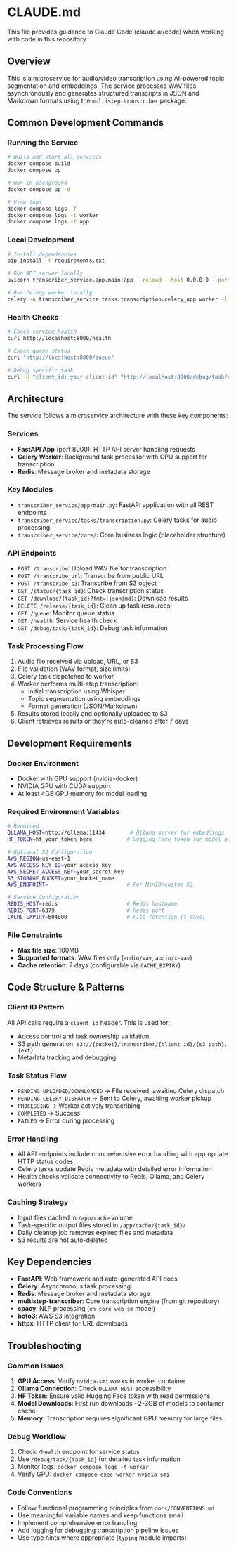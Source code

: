 # CLAUDE.md

This file provides guidance to Claude Code (claude.ai/code) when working with code in this repository.

## Overview

This is a microservice for audio/video transcription using AI-powered topic segmentation and embeddings. The service processes WAV files asynchronously and generates structured transcripts in JSON and Markdown formats using the `multistep-transcriber` package.

## Common Development Commands

### Running the Service

```bash
# Build and start all services
docker compose build
docker compose up

# Run in background
docker compose up -d

# View logs
docker compose logs -f
docker compose logs -t worker
docker compose logs -t app
```

### Local Development

```bash
# Install dependencies
pip install -r requirements.txt

# Run API server locally
uvicorn transcriber_service.app.main:app --reload --host 0.0.0.0 --port 8000

# Run Celery worker locally
celery -A transcriber_service.tasks.transcription.celery_app worker -l INFO
```

### Health Checks

```bash
# Check service health
curl http://localhost:8000/health

# Check queue status
curl "http://localhost:8000/queue"

# Debug specific task
curl -H "client_id: your-client-id" "http://localhost:8000/debug/task/uuid-task-id"
```

## Architecture

The service follows a microservice architecture with these key components:

### Services
- **FastAPI App** (port 8000): HTTP API server handling requests
- **Celery Worker**: Background task processor with GPU support for transcription  
- **Redis**: Message broker and metadata storage

### Key Modules
- `transcriber_service/app/main.py`: FastAPI application with all REST endpoints
- `transcriber_service/tasks/transcription.py`: Celery tasks for audio processing
- `transcriber_service/core/`: Core business logic (placeholder structure)

### API Endpoints
- `POST /transcribe`: Upload WAV file for transcription
- `POST /transcribe_url`: Transcribe from public URL
- `POST /transcribe_s3`: Transcribe from S3 object
- `GET /status/{task_id}`: Check transcription status
- `GET /download/{task_id}?fmt=[json|md]`: Download results
- `DELETE /release/{task_id}`: Clean up task resources
- `GET /queue`: Monitor queue status
- `GET /health`: Service health check
- `GET /debug/task/{task_id}`: Debug task information

### Task Processing Flow
1. Audio file received via upload, URL, or S3
2. File validation (WAV format, size limits)
3. Celery task dispatched to worker
4. Worker performs multi-step transcription:
   - Initial transcription using Whisper
   - Topic segmentation using embeddings
   - Format generation (JSON/Markdown)
5. Results stored locally and optionally uploaded to S3
6. Client retrieves results or they're auto-cleaned after 7 days

## Development Requirements

### Docker Environment
- Docker with GPU support (nvidia-docker)
- NVIDIA GPU with CUDA support
- At least 4GB GPU memory for model loading

### Required Environment Variables
```bash
# Required
OLLAMA_HOST=http://ollama:11434        # Ollama server for embeddings
HF_TOKEN=hf_your_token_here           # Hugging Face token for model access

# Optional S3 Configuration
AWS_REGION=us-east-1
AWS_ACCESS_KEY_ID=your_access_key
AWS_SECRET_ACCESS_KEY=your_secret_key
S3_STORAGE_BUCKET=your_bucket_name
AWS_ENDPOINT=                         # For MinIO/custom S3

# Service Configuration  
REDIS_HOST=redis                      # Redis hostname
REDIS_PORT=6379                       # Redis port
CACHE_EXPIRY=604800                   # File retention (7 days)
```

### File Constraints
- **Max file size**: 100MB
- **Supported formats**: WAV files only (`audio/wav`, `audio/x-wav`)
- **Cache retention**: 7 days (configurable via `CACHE_EXPIRY`)

## Code Structure & Patterns

### Client ID Pattern
All API calls require a `client_id` header. This is used for:
- Access control and task ownership validation
- S3 path generation: `s3://{bucket}/transcriber/{client_id}/{s3_path}.{ext}`
- Metadata tracking and debugging

### Task Status Flow
- `PENDING_UPLOADED/DOWNLOADED` → File received, awaiting Celery dispatch
- `PENDING_CELERY_DISPATCH` → Sent to Celery, awaiting worker pickup  
- `PROCESSING` → Worker actively transcribing
- `COMPLETED` → Success
- `FAILED` → Error during processing

### Error Handling
- All API endpoints include comprehensive error handling with appropriate HTTP status codes
- Celery tasks update Redis metadata with detailed error information
- Health checks validate connectivity to Redis, Ollama, and Celery workers

### Caching Strategy
- Input files cached in `/app/cache` volume
- Task-specific output files stored in `/app/cache/{task_id}/`
- Daily cleanup job removes expired files and metadata
- S3 results are not auto-deleted

## Key Dependencies

- **FastAPI**: Web framework and auto-generated API docs
- **Celery**: Asynchronous task processing
- **Redis**: Message broker and metadata storage  
- **multistep-transcriber**: Core transcription engine (from git repository)
- **spacy**: NLP processing (`en_core_web_sm` model)
- **boto3**: AWS S3 integration
- **httpx**: HTTP client for URL downloads

## Troubleshooting

### Common Issues
1. **GPU Access**: Verify `nvidia-smi` works in worker container
2. **Ollama Connection**: Check `OLLAMA_HOST` accessibility
3. **HF Token**: Ensure valid Hugging Face token with read permissions
4. **Model Downloads**: First run downloads ~2-3GB of models to container cache
5. **Memory**: Transcription requires significant GPU memory for large files

### Debug Workflow
1. Check `/health` endpoint for service status
2. Use `/debug/task/{task_id}` for detailed task information  
3. Monitor logs: `docker compose logs -f worker`
4. Verify GPU: `docker compose exec worker nvidia-smi`

### Code Conventions
- Follow functional programming principles from `docs/CONVENTIONS.md`
- Use meaningful variable names and keep functions small
- Implement comprehensive error handling
- Add logging for debugging transcription pipeline issues
- Use type hints where appropriate (`typing` module imports)